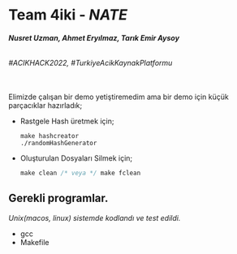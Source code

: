 # **Team 4iki** - _**NATE**_
###### **Nusret Uzman, Ahmet Eryılmaz, Tarık Emir Aysoy**
###### #ACIKHACK2022, #TurkiyeAcikKaynakPlatformu
\
Elimizde çalışan bir demo yetiştiremedim ama bir demo için küçük parçacıklar hazırladık;
* Rastgele Hash üretmek için;
    ```
    make hashcreator
    ./randomHashGenerator
    ```
* Oluşturulan Dosyaları Silmek için;
    ```c
    make clean /* veya */ make fclean
    ```

## Gerekli programlar.
_Unix(macos, linux) sistemde kodlandı ve test edildi._
* gcc
* Makefile